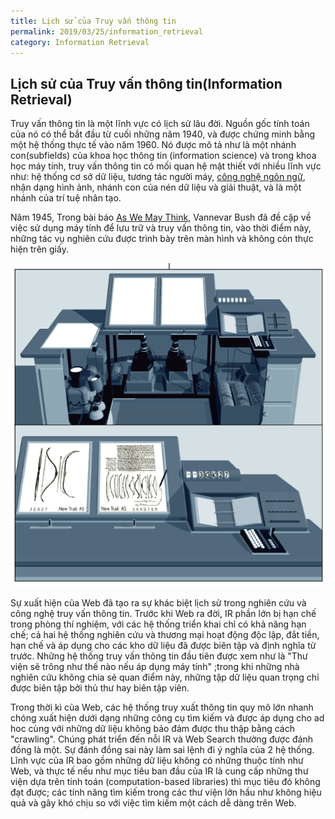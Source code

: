 ```yaml
---
title: Lịch sử của Truy vấn thông tin
permalink: 2019/03/25/information_retrieval
category: Information Retrieval
---
```

## Lịch sử của Truy vấn thông tin(Information Retrieval)
 Truy vấn thông tin là một lĩnh vực có lịch sử lâu đời. Nguồn gốc tính toán của nó có thể bắt đầu từ cuối những năm 1940, và được chứng minh bằng một hệ thống thực tế vào năm 1960. Nó được mô tả như là một nhánh con(subfields) của khoa học thông tin (information science) và trong khoa học máy tính, truy vấn thông tin có mối quan hệ mật thiết với nhiều lĩnh vực như: hệ thống cơ sở dữ liệu, tương tác người máy, [công nghệ ngôn ngữ](https://en.wikipedia.org/wiki/Language_technology), nhận dạng hình ảnh, nhánh con của nén dữ liệu và giải thuật, và là một nhánh của trí tuệ nhân tạo.
 
Năm 1945, Trong bài báo [As We May Think](https://www.theatlantic.com/magazine/archive/1945/07/as-we-may-think/303881/), Vannevar Bush đã đề cập về việc sử dụng máy tính để lưu trữ và truy vấn thông tin, vào thời điểm này, những tác vụ nghiên cứu được trình bày trên màn hình và không còn thực hiện trên giấy.
<p align="center">	
  <img src="https://raw.githubusercontent.com/lhduc94/My-blog/master/_posts/History_of_Information_Retrieval/img1.png">	
 </p>

Sự xuất hiện của Web đã tạo ra sự khác biệt lịch sử trong nghiên cứu và công nghệ truy vấn thông tin. Trước khi Web ra đời, IR phần lớn bị hạn chế trong phòng thí nghiệm, với các hệ thống triển khai chỉ có khả năng hạn chế; cả hai hệ thống nghiên cứu và thương mại hoạt động độc lập, đắt tiền, hạn chế và áp dụng cho các kho dữ liệu đã được biên tập và định nghĩa từ trước. Những hệ thống truy vấn thông tin đầu tiên được xem như là "Thư viện sẽ trông như thế nào nếu áp dụng máy tính" ;trong khi những nhà nghiên cứu không chia sẻ quan điểm này, những tập dữ liệu quan trọng chỉ được biên tập bởi thủ thư hay biên tập viên.

Trong thời kì của Web, các hệ thống truy xuất thông tin quy mô lớn nhanh chóng xuất hiện dưới dạng những công cụ tìm kiếm và được áp dụng cho ad hoc cùng với những dữ liệu không bảo đảm được thu thập bằng cách "crawling". Chúng phát triển đến nỗi IR và Web Search thường được đánh đồng là một. Sự đánh đồng sai này làm sai lệnh đi ý nghĩa của 2 hệ thống. Lĩnh vực của IR bao gồm những dữ liệu không có những thuộc tính như Web, và thực tế nếu như mục tiêu ban đầu của IR là cung cấp những thư viện dựa trên tính toán (computation-based libraries) thì mục tiêu đó không đạt được; các tính năng tìm kiếm trong các thư viện lớn hầu như không hiệu quả và gây khó chịu so với việc tìm kiếm một cách dễ dàng trên Web.

